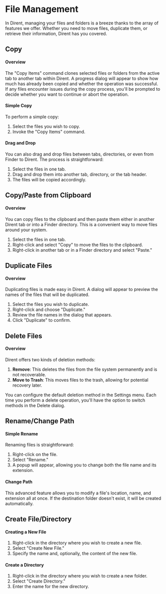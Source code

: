 # File Management

In Dirent, managing your files and folders is a breeze thanks to the array of features we offer. Whether you need to move files, duplicate them, or retrieve their information, Dirent has you covered.

## Copy

#### Overview

The "Copy Items" command clones selected files or folders from the active tab to another tab within Dirent. A progress dialog will appear to show how much has already been copied and whether the operation was successful. If any files encounter issues during the copy process, you'll be prompted to decide whether you want to continue or abort the operation.

#### Simple Copy

To perform a simple copy:

1. Select the files you wish to copy.
2. Invoke the "Copy Items" command.

#### Drag and Drop

You can also drag and drop files between tabs, directories, or even from Finder to Dirent. The process is straightforward:

1. Select the files in one tab.
2. Drag and drop them into another tab, directory, or the tab header.
3. The files will be copied accordingly.

## Copy/Paste from Clipboard

#### Overview

You can copy files to the clipboard and then paste them either in another Dirent tab or into a Finder directory. This is a convenient way to move files around your system.

1. Select the files in one tab.
2. Right-click and select "Copy" to move the files to the clipboard.
3. Right-click in another tab or in a Finder directory and select "Paste."

## Duplicate Files

#### Overview

Duplicating files is made easy in Dirent. A dialog will appear to preview the names of the files that will be duplicated.

1. Select the files you wish to duplicate.
2. Right-click and choose "Duplicate."
3. Review the file names in the dialog that appears.
4. Click "Duplicate" to confirm.

## Delete Files

#### Overview

Dirent offers two kinds of deletion methods:

1. **Remove**: This deletes the files from the file system permanently and is not recoverable.
2. **Move to Trash**: This moves files to the trash, allowing for potential recovery later.

You can configure the default deletion method in the Settings menu. Each time you perform a delete operation, you'll have the option to switch methods in the Delete dialog.

## Rename/Change Path

#### Simple Rename

Renaming files is straightforward:

1. Right-click on the file.
2. Select "Rename."
3. A popup will appear, allowing you to change both the file name and its extension.

#### Change Path

This advanced feature allows you to modify a file's location, name, and extension all at once. If the destination folder doesn't exist, it will be created automatically.

## Create File/Directory

#### Creating a New File

1. Right-click in the directory where you wish to create a new file.
2. Select "Create New File."
3. Specify the name and, optionally, the content of the new file.

#### Create a Directory

1. Right-click in the directory where you wish to create a new folder.
2. Select "Create Directory."
3. Enter the name for the new directory.



